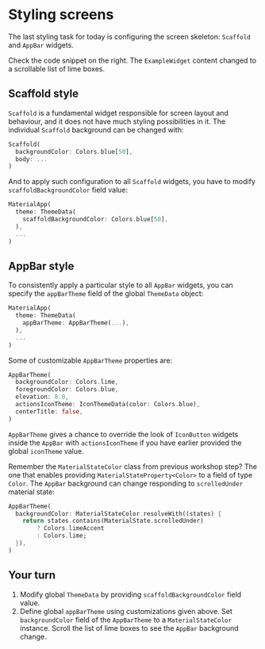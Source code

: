 # Styling screens

The last styling task for today is configuring the screen skeleton: `Scaffold` and `AppBar` widgets.

Check the code snippet on the right. The `ExampleWidget` content changed to a scrollable list of lime boxes.

## Scaffold style

`Scaffold` is a fundamental widget responsible for screen layout and behaviour, and it does not have much styling possibilities in it. The individual `Scaffold` background can be changed with:

```dart
Scaffold(
  backgroundColor: Colors.blue[50],
  body: ...
)
```

And to apply such configuration to all `Scaffold` widgets, you have to modify `scaffoldBackgroundColor` field value:

```dart
MaterialApp(
  theme: ThemeData(
    scaffoldBackgroundColor: Colors.blue[50],
  ),
  ...
)
```

## AppBar style

To consistently apply a particular style to all `AppBar` widgets, you can specify the `appBarTheme` field of the global `ThemeData` object:

```dart
MaterialApp(
  theme: ThemeData(
    appBarTheme: AppBarTheme(...),
  ),
  ...
)
```

Some of customizable `AppBarTheme` properties are:

```dart
AppBarTheme(
  backgroundColor: Colors.lime,
  foregroundColor: Colors.blue,
  elevation: 8.0,
  actionsIconTheme: IconThemeData(color: Colors.blue),
  centerTitle: false,
)
```

`AppBarTheme` gives a chance to override the look of `IconButton` widgets inside the `AppBar` with `actionsIconTheme` if you have earlier provided the global `iconTheme` value.

Remember the `MaterialStateColor` class from previous workshop step? The one that enables providing `MaterialStateProperty<Color>` to a field of type `Color`. The `AppBar` background can change responding to `scrolledUnder` material state:

```dart
AppBarTheme(
  backgroundColor: MaterialStateColor.resolveWith((states) {
    return states.contains(MaterialState.scrolledUnder)
        ? Colors.limeAccent
        : Colors.lime;
  }),
)
```

## Your turn

1. Modify global `ThemeData` by providing `scaffoldBackgroundColor` field value.
2. Define global `appBarTheme` using customizations given above. Set `backgroundColor` field of the `AppBarTheme` to a `MaterialStateColor` instance. Scroll the list of lime boxes to see the `AppBar` background change<img alt="Google Analytics" src="https://www.google-analytics.com/collect?v=1&cid=1&t=pageview&ec=workshop&ea=open&dp=step09&tid=UA-227136526-1" style="width: 1px; height: 1px"/>.
